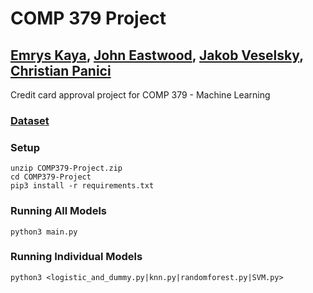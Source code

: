# COMP 379 Project
## [Emrys Kaya](https://github.com/emryskaya), [John Eastwood](https://github.com/jjge732), [Jakob Veselsky](https://github.com/jakobveselsky), [Christian Panici](https://github.com/cpanici)
Credit card approval project for COMP 379 - Machine Learning
### [Dataset](https://www.kaggle.com/amarvw/customercreditcard)
### Setup
```
unzip COMP379-Project.zip
cd COMP379-Project
pip3 install -r requirements.txt
```
### Running All Models
```python3 main.py```
### Running Individual Models
```python3 <logistic_and_dummy.py|knn.py|randomforest.py|SVM.py>```